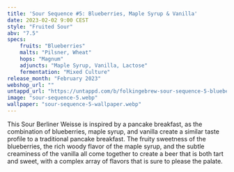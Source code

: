 ```yaml
---
title: 'Sour Sequence #5: Blueberries, Maple Syrup & Vanilla'
date: 2023-02-02 9:00 CEST
style: "Fruited Sour"
abv: "7.5"
specs:
    fruits: "Blueberries"
    malts: "Pilsner, Wheat"
    hops: "Magnum"
    adjuncts: "Maple Syrup, Vanilla, Lactose"
    fermentation: "Mixed Culture"
release_month: "February 2023"
webshop_url: ""
untappd_url: "https://untappd.com/b/folkingebrew-sour-sequence-5-blueberries-maple-syrup-and-vanilla/5221604"
image: "sour-sequence-5.webp"
wallpaper: "sour-sequence-5-wallpaper.webp"
---
```


This Sour Berliner Weisse is inspired by a pancake breakfast, as the combination of blueberries, maple syrup, and vanilla create a similar taste profile to a traditional pancake breakfast. The fruity sweetness of the blueberries, the rich woody flavor of the maple syrup, and the subtle creaminess of the vanilla all come together to create a beer that is both tart and sweet, with a complex array of flavors that is sure to please the palate.

